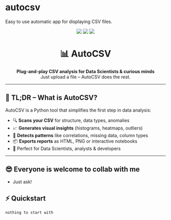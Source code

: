 # autocsv
Easy to use automatic app for displaying CSV files.

<p align="center">
  <img src="https://img.shields.io/badge/build-passing-brightgreen?style=flat-square">
  <img src="https://img.shields.io/badge/python-3.10%2B-blue?style=flat-square">
  <img src="https://img.shields.io/github/license/d0b3-xyz/autocsv?style=flat-square">
</p>

<h1 align="center">📊 AutoCSV</h1>
<p align="center">
  <b>Plug-and-play CSV analysis for Data Scientists & curious minds</b><br/>
  Just upload a file – AutoCSV does the rest.
</p>

---

## 🚀 TL;DR – What is AutoCSV?

AutoCSV is a Python tool that simplifies the first step in data analysis:

- 🔍 **Scans your CSV** for structure, data types, anomalies  
- 📈 **Generates visual insights** (histograms, heatmaps, outliers)  
- 🧠 **Detects patterns** like correlations, missing data, column types  
- 📦 **Exports reports** as HTML, PNG or interactive notebooks  
- 🧰 Perfect for Data Scientists, analysts & developers

---

## 😎 Everyone is welcome to collab with me

- Just ask!

## ⚡️ Quickstart

```bash
nothing to start with
